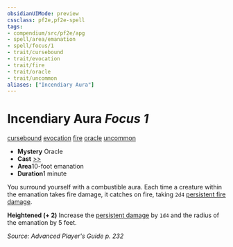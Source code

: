 ```yaml
---
obsidianUIMode: preview
cssclass: pf2e,pf2e-spell
tags:
- compendium/src/pf2e/apg
- spell/area/emanation
- spell/focus/1
- trait/cursebound
- trait/evocation
- trait/fire
- trait/oracle
- trait/uncommon
aliases: ["Incendiary Aura"]
---
```

# Incendiary Aura *Focus 1*   
[cursebound](rules/traits/cursebound-apg.md)  [evocation](rules/traits/evocation.md)  [fire](rules/traits/fire.md)  [oracle](rules/traits/oracle-apg.md)  [uncommon](rules/traits/uncommon.md)  

- **Mystery** Oracle
- **Cast** [>>](rules/core-rulebook/chapter-9-playing-the-game.md#Actions "Two-Action") 
- **Area**10-foot emanation
- **Duration**1 minute

You surround yourself with a combustible aura. Each time a creature within the emanation takes fire damage, it catches on fire, taking `2d4` [persistent fire damage](rules/conditions.md#Persistent%20Damage).

**Heightened (+ 2)** Increase the [persistent damage](rules/conditions.md#Persistent%20Damage) by `1d4` and the radius of the emanation by 5 feet.

*Source: Advanced Player's Guide p. 232*